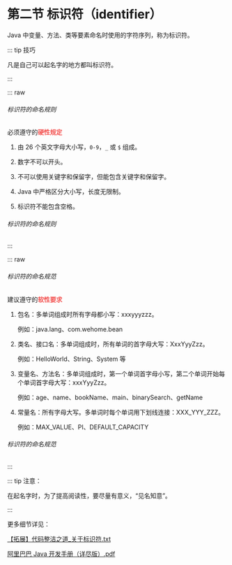 # 第二节 标识符（identifier）

Java 中变量、方法、类等要素命名时使用的字符序列，称为标识符。

<div class="br"></div>

::: tip 技巧

凡是自己可以起名字的地方都叫标识符。

:::

::: raw

<h6>
  <span class="title">标识符的命名规则</span>
</h6>

必须遵守的<strong style="color: #f3514f;">硬性规定</strong>

1.  由 26 个英文字母大小写，`0-9`，`_` 或 `$` 组成。

2.  数字不可以开头。

3.  不可以使用关键字和保留字，但能包含关键字和保留字。

4.  Java 中严格区分大小写，长度无限制。

5.  标识符不能包含空格。

<h6>
  <span class="title">标识符的命名规则</span>
</h6>

:::

::: raw

<h6>
  <span class="title">标识符的命名规范</span>
</h6>

建议遵守的<strong style="color: #f3514f;">软性要求</strong>

1.  包名：多单词组成时所有字母都小写：xxxyyyzzz。

    例如：java.lang、com.wehome.bean

2.  类名、接口名：多单词组成时，所有单词的首字母大写：XxxYyyZzz。

    例如：HelloWorld、String、System 等

3.  变量名、方法名：多单词组成时，第一个单词首字母小写，第二个单词开始每个单词首字母大写：xxxYyyZzz。

    例如：age、name、bookName、main、binarySearch、getName

4.  常量名：所有字母大写。多单词时每个单词用下划线连接：XXX_YYY_ZZZ。

    例如：MAX_VALUE、PI、DEFAULT_CAPACITY

<h6>
  <span class="title">标识符的命名规范</span>
</h6>

:::

::: tip 注意：

在起名字时，为了提高阅读性，要尽量有意义，“见名知意”。

:::

<div class="br"></div>

更多细节详见：

[【拓展】代码整洁之道\_关于标识符.txt](https://raw.githubusercontent.com/wehome-h/typora-images-repository/main/images/【拓展】代码整洁之道_关于标识符.txt)

[阿里巴巴 Java 开发手册（详尽版）.pdf](https://raw.githubusercontent.com/wehome-h/typora-images-repository/main/images/阿里巴巴Java开发手册（详尽版）.pdf)
